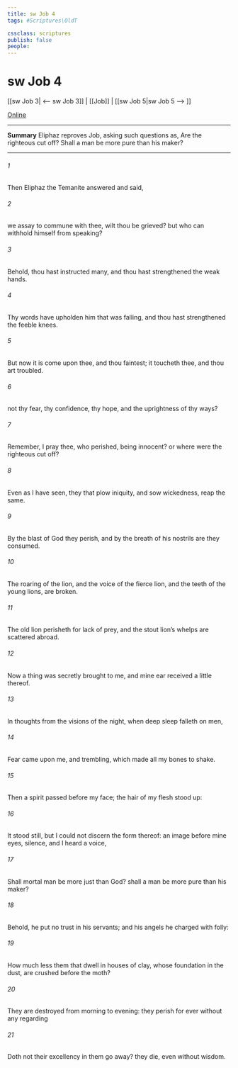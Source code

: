 ```yaml
---
title: sw Job 4
tags: #Scriptures\OldT

cssclass: scriptures
publish: false
people:
---
```


# sw Job 4
[[sw Job 3| <-- sw Job 3]] | [[Job]] | [[sw Job 5|sw Job 5 --> ]]

[Online](https://churchofjesuschrist.org/study/scriptures/ot/job/4?lang=eng)

---
__Summary__
Eliphaz reproves Job, asking such questions as, Are the righteous cut off? Shall a man be more pure than his maker?

---
###### 1 
Then Eliphaz the Temanite answered and said,

###### 2 
 we assay to commune with thee, wilt thou be grieved? but who can withhold himself from speaking?

###### 3 
Behold, thou hast instructed many, and thou hast strengthened the weak hands.

###### 4 
Thy words have upholden him that was falling, and thou hast strengthened the feeble knees.

###### 5 
But now it is come upon thee, and thou faintest; it toucheth thee, and thou art troubled.

###### 6 
 not  thy fear, thy confidence, thy hope, and the uprightness of thy ways?

###### 7 
Remember, I pray thee, who  perished, being innocent? or where were the righteous cut off?

###### 8 
Even as I have seen, they that plow iniquity, and sow wickedness, reap the same.

###### 9 
By the blast of God they perish, and by the breath of his nostrils are they consumed.

###### 10 
The roaring of the lion, and the voice of the fierce lion, and the teeth of the young lions, are broken.

###### 11 
The old lion perisheth for lack of prey, and the stout lion’s whelps are scattered abroad.

###### 12 
Now a thing was secretly brought to me, and mine ear received a little thereof.

###### 13 
In thoughts from the visions of the night, when deep sleep falleth on men,

###### 14 
Fear came upon me, and trembling, which made all my bones to shake.

###### 15 
Then a spirit passed before my face; the hair of my flesh stood up:

###### 16 
It stood still, but I could not discern the form thereof: an image  before mine eyes,  silence, and I heard a voice, 

###### 17 
Shall mortal man be more just than God? shall a man be more pure than his maker?

###### 18 
Behold, he put no trust in his servants; and his angels he charged with folly:

###### 19 
How much less  them that dwell in houses of clay, whose foundation  in the dust,  are crushed before the moth?

###### 20 
They are destroyed from morning to evening: they perish for ever without any regarding 

###### 21 
Doth not their excellency  in them go away? they die, even without wisdom.

